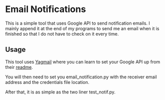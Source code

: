# Email Notifications
This is a simple tool that uses Google API to send notification emails.
I mainly append it at the end of my programs to send me an email when it is finished so that I do not have to check on it every time.

## Usage
This tool uses [Yagmail](https://github.com/kootenpv/yagmail) where you can learn to set your Google API up from their [readme](https://github.com/kootenpv/yagmail/blob/master/README.md).

You will then need to set you email_notification.py with the receiver email address and the credentials file location.

After that, it is as simple as the two liner test_notif.py. 
